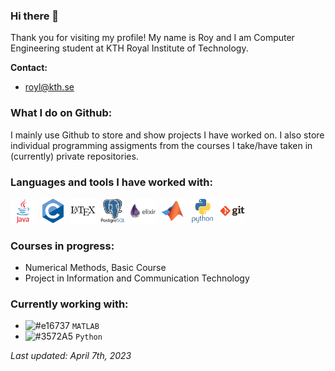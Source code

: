### Hi there 👋

<!--
**ruisnake/ruisnake** is a ✨ _special_ ✨ repository because its `README.md` (this file) appears on your GitHub profile.

Here are some ideas to get you started:

- 🔭 I’m currently working on ...
- 🌱 I’m currently learning ...
- 👯 I’m looking to collaborate on ...
- 🤔 I’m looking for help with ...
- 💬 Ask me about ...
- 📫 How to reach me: ...
- 😄 Pronouns: ...
- ⚡ Fun fact: ...
-->
<!-- is this a comment? -->
Thank you for visiting my profile! My name is Roy and I am Computer Engineering student at KTH Royal Institute of Technology.  
  
**Contact:**
 - royl@kth.se

### What I do on Github:
I mainly use Github to store and show projects I have worked on. I also store individual programming assigments from the courses I take/have taken in (currently) private repositories.

### Languages and tools I have worked with:
<!-- [![My Skills](https://skillicons.dev/icons?i=java,c,latex,postgres,elixir,matlab&theme=light)](https://skillicons.dev) -->
<div>
  <img src="https://github.com/devicons/devicon/blob/master/icons/java/java-original-wordmark.svg" title="Java" alt="Java" width="40" height="40"/>&nbsp;
  <img src="https://github.com/devicons/devicon/blob/master/icons/c/c-original.svg" title="C" alt="C" width="40" height="40"/>&nbsp;
  <img src="https://github.com/devicons/devicon/blob/master/icons/latex/latex-original.svg" title="LaTeX" alt="LaTeX" width="40" height="40"/>&nbsp;
  <img src="https://github.com/devicons/devicon/blob/master/icons/postgresql/postgresql-original-wordmark.svg" title="PostgreSQL" alt="PostgreSQL" width="40" height="40"/>&nbsp;
  <img src="https://github.com/devicons/devicon/blob/master/icons/elixir/elixir-original-wordmark.svg" title="Elixir" alt="Elixir" width="40" height="40"/>&nbsp;
  <img src="https://github.com/devicons/devicon/blob/master/icons/matlab/matlab-original.svg" title="MATLAB" alt="MATLAB" width="40" height="40"/>&nbsp;
  <img src="https://github.com/devicons/devicon/blob/master/icons/python/python-original-wordmark.svg" title="Python" alt="Python" width="40" height="40"/>&nbsp;
  <img src="https://github.com/devicons/devicon/blob/master/icons/git/git-original-wordmark.svg" title="Git" alt="Git" width="40" height="40"/>&nbsp;
  
<div>

### Courses in progress:
 - Numerical Methods, Basic Course
 - Project in Information and Communication Technology

### Currently working with:
 <!--- ![#b07219](https://placehold.co/15x15/b07219/b07219.png) `Java`-->
 <!--- ![#555555](https://placehold.co/15x15/555555/555555.png) `C`-->
 <!--- ![#3D6117](https://placehold.co/15x15/3D6117/3D6117.png) `TeX`-->
 <!--- ![#e38c00](https://placehold.co/15x15/e38c00/e38c00.png) `SQL`-->
 <!--- ![#6e4a7e](https://placehold.co/15x15/6e4a7e/6e4a7e.png) `Elixir`-->
 - ![#e16737](https://placehold.co/15x15/e16737/e16737.png) `MATLAB`
 - ![#3572A5](https://placehold.co/15x15/3572A5/3572A5.png) `Python`

*Last updated: April 7th, 2023*
